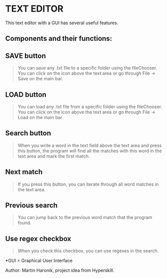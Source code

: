 
# TEXT EDITOR

This text editor with a GUI has several useful features.

 ## Components and their functions:

## SAVE button 
> You can save any .txt file to a specific folder using the fileChooser. 
You can click on the icon above the text area or go through File -> Save on the main bar.

## LOAD button 
> You can load any .txt file from a specific folder using the fileChooser. 
You can click on the icon above the text area or go through File -> Load on the main bar.

## Search button 
> When you write a word in the text field above the text area and press this button,
the program will find all the matches with this word in the text area and mark the first match.

## Next match 
> If you press this button, you can iterate through all word matches in the text area.

## Previous search 
> You can jump back to the previous word match that the program found.

## Use regex checkbox 
> When you check this checkbox, you can use regexes in the search.

*GUI = Graphical User Interface

Author: Martin Haronik, project idea from Hyperskill.
